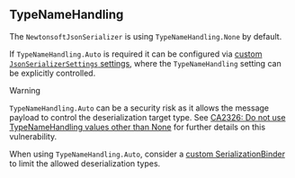 ## TypeNameHandling

The `NewtonsoftJsonSerializer` is using `TypeNameHandling.None` by default.

If `TypeNameHandling.Auto` is required it can be configured via [custom `JsonSerializerSettings` settings](#usage-custom-settings), where the `TypeNameHandling` setting can be explicitly controlled.

> [!WARNING]
> `TypeNameHandling.Auto` can be a security risk as it allows the message payload to control the deserialization target type. See [CA2326: Do not use TypeNameHandling values other than None](https://docs.microsoft.com/en-us/dotnet/fundamentals/code-analysis/quality-rules/ca2326) for further details on this vulnerability.

When using `TypeNameHandling.Auto`, consider a [custom SerializationBinder](https://www.newtonsoft.com/json/help/html/SerializeSerializationBinder.htm) to limit the allowed deserialization types.
